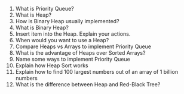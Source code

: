 1. What is Priority Queue?
2. What is Heap?
3. How is Binary Heap usually implemented?
4. What is Binary Heap?
5. Insert item into the Heap. Explain your actions.
6. When would you want to use a Heap?
7. Compare Heaps vs Arrays to implement Priority Queue
8. What is the advantage of Heaps over Sorted Arrays?
9. Name some ways to implement Priority Queue
10. Explain how Heap Sort works
11. Explain how to find 100 largest numbers out of an array of 1 billion numbers
12. What is the difference between Heap and Red-Black Tree?
